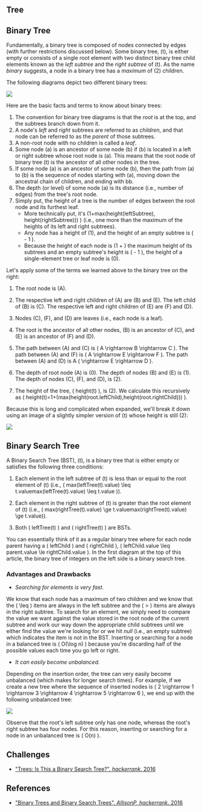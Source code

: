 ## Tree

## Binary Tree

Fundamentally, a binary tree is composed of nodes connected by edges (with further restrictions discussed below). Some binary tree, \(t\), is either empty or consists of a single root element with two distinct binary tree child elements known as the *left subtree* and the *right subtree* of \(t\). As the name *binary* suggests, a node in a binary tree has a *maximum* of \(2\) children.

The following diagrams depict two different binary trees: 

![](https://s3.amazonaws.com/hr-challenge-images/17175/1459921033-f6c1c3af16-BinaryTrees.png) 

Here are the basic facts and terms to know about binary trees:

1. The convention for binary tree diagrams is that the *root* is at the top, and the subtrees branch down from it.
2. A node's *left* and *right* subtrees are referred to as *children*, and that node can be referred to as the *parent* of those subtrees.
3. A non-root node with no children is called a *leaf*.
4. Some node \(a\) is an ancestor of some node \(b\) if \(b\) is located in a left or right subtree whose root node is \(a\). This means that the root node of binary tree \(t\) is the ancestor of all other nodes in the tree.
5. If some node \(a\) is an ancestor of some node \(b\), then the path from \(a\) to \(b\) is the sequence of nodes starting with \(a\), moving down the ancestral chain of children, and ending with bb.
6. The depth (or level) of some node \(a\) is its distance (i.e., number of edges) from the tree's root node.
7. Simply put, the height of a tree is the number of edges between the root node and its furthest leaf.
    * More technically put, it's \(1+max(height(leftSubtree), height(rightSubtree))\) ) (i.e., one more than the maximum of the heights of its left and right subtrees).
    * Any node has a height of \(1\), and the height of an empty subtree is \( - 1 \).
    * Because the height of each node is \(1 + \) the maximum height of its subtrees and an empty subtree's height is \( - 1 \), the height of a single-element tree or leaf node is \(0\).

Let's apply some of the terms we learned above to the binary tree on the right:

1. The root node is \(A\).

2. The respective left and right children of \(A\) are \(B\) and \(E\). The left child of \(B\) is \(C\). The respective left and right children of \(E\) are \(F\) and \(D\).

3. Nodes \(C\), \(F\), and \(D\) are leaves (i.e., each node is a leaf).

4. The root is the ancestor of all other nodes, \(B\) is an ancestor of \(C\), and \(E\) is an ancestor of \(F\) and \(D\).

5. The path between \(A\) and \(C\) is \( A \rightarrow B \rightarrow C \). The path between \(A\) and \(F\) is \( A \rightarrow E \rightarrow F \). The path between \(A\) and \(D\) is A \( \rightarrow E \rightarrow D \).

6. The depth of root node \(A\) is \(0\). The depth of nodes \(B\) and \(E\) is \(1\). The depth of nodes \(C\), \(F\), and \(D\), is \(2\).

7. The height of the tree, \( height(t) \), is \(2\). We calculate this recursively as \( height(t)=1+(max(height(root.leftChild),height(root.rightChild))) \).

Because this is long and complicated when expanded, we'll break it down using an image of a slightly simpler version of \(t\) whose height is still \(2\): 

![](https://s3.amazonaws.com/hr-challenge-images/17175/1459925609-5a2f70951f-BTHeight.png) 
    
## Binary Search Tree

A Binary Search Tree (BST), \(t\), is a binary tree that is either empty or satisfies the following three conditions:

1. Each element in the left subtree of \(t\) is less than or equal to the root element of \(t\) (i.e., \( max(leftTree(t).value) \leq t.valuemax(leftTree(t).value) \leq t.value \)).

2. Each element in the right subtree of \(t\) is greater than the root element of \(t\) (i.e., \( max(rightTree(t).value) \ge t.valuemax(rightTree(t).value) \ge t.value\)).

3. Both \( leftTree(t) \) and \( rightTree(t) \) are BSTs.

You can essentially think of it as a regular binary tree where for each node parent having a \( leftChild \) and \( rightChild \), \( leftChild.value \leq parent.value \le rightChild.value \). In the first diagram at the top of this article, the binary tree of integers on the left side is a binary search tree.

### Advantages and Drawbacks 

* *Searching for elements is very fast.*

We know that each node has a maximum of two children and we know that the \( \leq \) items are always in the left subtree and the \( > \) items are always in the right subtree. To search for an element, we simply need to compare the value we want against the value stored in the root node of the current subtree and work our way down the appropriate child subtrees until we either find the value we're looking for or we hit *null* (i.e., an empty subtree) which indicates the item is not in the BST. Inserting or searching for a node in a balanced tree is \( O(\log n) \) because you're discarding half of the possible values each time you go left or right.

* *It can easily become unbalanced.*

Depending on the insertion order, the tree can very easily become unbalanced (which makes for longer search times). For example, if we create a new tree where the sequence of inserted nodes is \( 2 \rightarrow 1 \rightarrow 3 \rightarrow 4 \rightarrow 5 \rightarrow 6 \), we end up with the following unbalanced tree: 

![](https://s3.amazonaws.com/hr-challenge-images/24100/1473289501-fe15119ffb-UnbalancedBST.png)

Observe that the root's left subtree only has one node, whereas the root's right subtree has four nodes. For this reason, inserting or searching for a node in an unbalanced tree is \( O(n) \).

## Challenges

* ["Trees: Is This a Binary Search Tree?". *hackerrank*. 2016](https://www.hackerrank.com/challenges/ctci-is-binary-search-tree)

## References

* ["Binary Trees and Binary Search Trees". *AllisonP, hackerrank*. 2016](https://www.hackerrank.com/topics/binary-trees-and-binary-search-trees)
